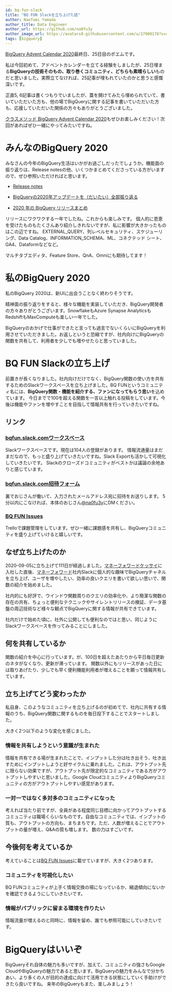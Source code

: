 ```yaml
---
id: bq-fun-slack
title: "BQ FUN Slackを立ち上げた話"
author: Naofumi Yamada
author_title: Data Engineer
author_url: https://github.com/na0fu3y
author_image_url: https://avatars0.githubusercontent.com/u/17900178?s=400&v=4
tags: [bigquery]
---
```


[BigQuery Advent Calendar 2020](https://qiita.com/advent-calendar/2020/bigquery)最終日、25日目のポエムです。

私は今回初めて、アドベントカレンダーを立てる経験をしましたが、25日埋まる**BigQueryの技術そのもの、取り巻くコミュニティ、どちらも素晴らしい**ものだと思いました。実際立てなければ、25記事が埋もれていたのかと思うと感慨深いです。

<!--truncate-->

正直5, 6記事は書くつもりでいましたが、蓋を開けてみたら埋められていて、書いていただいた方も、他の場でBigQueryに関する記事を書いていただいた方も、応援していただいた関係の方々もありがとうございました。

[クラスメソッド BigQuery Advent Calendar 2020](https://qiita.com/advent-calendar/2020/classmethod-bigquery)もぜひお楽しみください！次回があればぜひ一緒にやってみたいですね。

# みんなのBigQuery 2020
みなさんの今年のBigQuery生活はいかがお過ごしだったでしょうか。機能面の振り返りは、Release notesの他、いくつかまとめてくださっている方がいますので、ぜひ参照いただければと思います。

- [Release notes](https://cloud.google.com/bigquery/docs/release-notes)

- [BigQueryの2020年アップデートを（だいたい）全部振り返る](https://medium.com/google-cloud-jp/bigquery-2020-update-summary-dfd245e77e44)

- [2020 年の BigQuery リリースまとめ](https://dev.classmethod.jp/articles/2020-bigquery-release-sumup/)

リリースにワクワクする一年でしたね。これからも楽しみです。
個人的に恩恵を受けたものもたくさんあり紹介しきれないですが、私に影響が大きかったものはこの辺ですね。
EXTERNAL_QUERY、列レベルセキュリティ、スケジューリング、Data Catalog、INFORMATION_SCHEMA、ML、コネクテッド シート、GA4、Dataformなどなど。

マルチタブエディタ、Feature Store、QnA、Omniにも期待してます！


# 私のBigQuery 2020
私のBigQuery 2020は、新UIに出会うことなく終わりそうです。

精神面の振り返りをすると、様々な機能を実装していただき、BigQuery開発者の方々ありがとうございます。SnowflakeもAzure Synapse AnalyticsもRedshiftもMaxComputeも楽しい一年でした。

BigQueryのおかげで仕事ができたと言っても過言でないくらいにBigQueryを利用させていただきました。お返しというと恐縮ですが、社内向けにBigQueryの関数を共有して、利用者を少しでも増やせたらと思っていました。


# BQ FUN Slackの立ち上げ

前置きが長くなりました。社内向けだけでなく、BigQuery関数の使い方を共有するためのSlackワークスペースを立ち上げました。BQ FUNというコミュニティ名には、**BigQuery関数・機能を紹介する、ファンになってもらう思い**を込めています。
今日までで100を超える関数を一言以上触れる投稿をしています。今後は機能やファンを増やすことを目指して情報共有を行っていきたいですね。

## リンク
### [bqfun.slack.comワークスペース](https://bqfun.slack.com/)
Slackワークスペースです。現在は104人の登録があります。
情報流通量はまだまだなので、もっと盛り上げていきたいですね。Slack Exportも活かして可視化していきたいです。
Slackのクローズドコミュニティがベストかは議論の余地ありと感じています。

### [bqfun.slack.com招待フォーム](https://docs.google.com/forms/d/e/1FAIpQLSeJraWYxQr91zo3nfh6GKdczqsV40FGLq49enk9aSO1V6Hj0g/viewform)
裏でおじさんが働いて、入力されたメールアドレス宛に招待をお送りします。
5分以内にこなければ、本体のおじさん[@na0fu3y](https://twitter.com/na0fu3y)にDMください。

### [BQ FUN Issues](https://trello.com/b/EHyZuRFS/bq-fun-issues)
Trelloで課題管理をしています。ぜひ一緒に課題感を共有し、BigQueryコミュニティを盛り上げていけると嬉しいです。

## なぜ立ち上げたのか
2020-09-05に立ち上げて111日が経過しました。[マネーフォワードケッサイ](https://mfkessai.co.jp/)に入社した直後、[マネーフォワード](https://moneyforward.com/)社内Slackに個人的な趣味でBigQueryチャネルを立ち上げ、ユーザを増やしたい、効率の良いクエリを書いて欲しい思いで、関数の紹介を始めました。

社内的にも好評で、ウインドウ関数周りのクエリの効率化や、より簡潔な関数の存在の共有、ちょっと便利なテクニックやサイレントリリースの検証、データ基盤の周辺技術など様々な観点でBigQueryに関する情報が共有できています。

社内だけで始めた頃に、社外に公開しても便利なのではと思い、同じようにSlackワークスペースを作ってみることにしました。

## 何を共有しているか
関数の紹介を中心に行っています。が、100日を超えたあたりから平日毎日更新のネタがなくなり、更新が滞っています。
関数以外にもリリースがあった日には取りあげたり、少しでも早く便利機能利用者が増えることを願って情報共有しています。



## 立ち上げてどう変わったか

私自身、このようなコミュニティを立ち上げるのが初めてで、社内に共有する情報のうち、BigQuery関数に関するものを毎日投下することでスタートしました。

大きく2つ以下のような変化を感じました。

### 情報を共有しようという意識が生まれた

情報を共有できる場が生まれたことで、インプットした分は吐き出そう、吐き出すためにインプットしようと好サイクルに乗れました。これは、アウトプット先に限らない効果ですが、アウトプット先が限定的なコミュニティである方がアウトプットしやすいと思いました。Google CloudコミュニティよりBigQueryコミュニティの方がアウトプットしやすい感覚があります。

### 一対一ではなく多対多のコミュニティになった

考えれば当たり前ですが、全員がある程度同じ目標に向かってアウトプットするコミュニティは職場くらいなものです。自由なコミュニティでは、インプットの質も、アウトプットの方向も、まちまちです。ただ、人数が増えることでアウトプットの量が増え、Q&Aの質も増します。
数の力はすごいです。

## 今後何を考えているか
考えていることは[BQ FUN Issues](https://trello.com/b/EHyZuRFS/bq-fun-issues)に載せていますが、大きく2つあります。

### コミュニティを可視化したい
BQ FUNコミュニティが上手く情報交換の場になっているか、縮退傾向にないかを確認できるようにしていきたいです。

### 情報がパブリックに留まる環境を作りたい
情報流量が増えるのと同時に、情報を留め、誰でも参照可能にしていきたいです。


# BigQueryはいいぞ

BigQueryそれ自体の魅力も多いですが、加えて、コミュニティの強さもGoogle CloudやBigQueryの魅力であると思います。BigQueryの魅力をみんなで分かちあい、より多くの人が目的の達成に向けて活用できる状態にしていく手助けができたら良いですね。
来年のBigQueryもまた、楽しみましょう！
